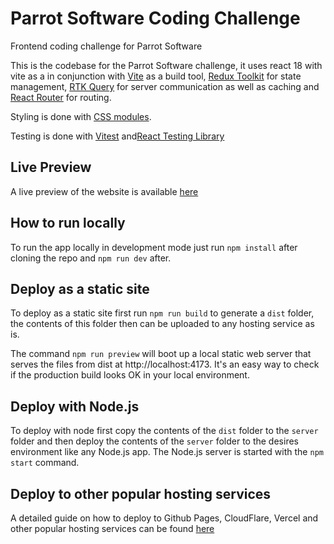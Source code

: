 # Parrot Software Coding Challenge

Frontend coding challenge for Parrot Software

This is the codebase for the Parrot Software challenge, it uses react 18 with vite as a in conjunction with [Vite](https://vitejs.dev/) as a build tool, [Redux Toolkit](https://redux-toolkit.js.org/) for state management, [RTK Query](https://redux-toolkit.js.org/rtk-query/overview) for server communication as well as caching and [React Router](https://reactrouter.com/en/main) for routing.

Styling is done with [CSS modules](https://github.com/css-modules/css-modules).

Testing is done with [Vitest](https://vitest.dev/) and[React Testing Library](https://testing-library.com/)

## Live Preview

A live preview of the website is available [here](https://parrot-challenge.netlify.app)

## How to run locally

To run the app locally in development mode just run `npm install` after cloning the repo and `npm run dev` after.

## Deploy as a static site

To deploy as a static site first run `npm run build` to generate a `dist` folder, the contents of this folder then can be uploaded to any hosting service as is.

The command `npm run preview` will boot up a local static web server that serves the files from dist at http://localhost:4173. It's an easy way to check if the production build looks OK in your local environment.

## Deploy with Node.js

To deploy with node first copy the contents of the `dist` folder to the `server` folder and then deploy the contents of the `server`  folder to the desires environment like any Node.js app. The Node.js server is started with the `npm start` command.

## Deploy to other popular hosting services

A detailed guide on how to deploy to Github Pages, CloudFlare, Vercel and other popular hosting services can be found [here](https://vitejs.dev/guide/static-deploy.html)

